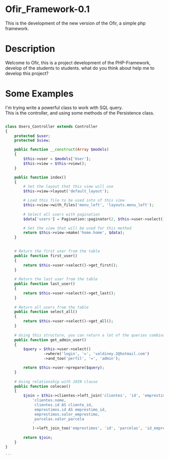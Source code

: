 # Ofir_Framework-0.1
This is the development of the new version of the Ofir, a simple php framework.

# Description
Welcome to Ofir, this is a project development of the PHP-Framework, develop of the students to students. what do you think about help me to develop this project?

# Some Examples


I'm trying write a powerful class to work with SQL query. <br>
This is the controller, and  using some methods of the Persistence class.

````php

class Users_Controller extends Controller
{
    protected $user;
    protected $view;

    public function __construct(Array $models)
    {
    	$this->user = $models['User'];
        $this->view = $this->view();
    }

    public function index()
    {
        # Set the layout that this view will use
        $this->view->layout('default_layout');

        # Load this file to be used into of this view
        $this->view->with_files('menu_left', 'layouts.menu_left');
        
        # Select all users with pagination
        $data['users'] = Pagination::paginator(2, $this->user->select()->get_all());

        # Set the view that will be used for this method
        return $this->view->make('home.home', $data);
    }

    
    # Return the first user from the table
    public function first_user()
    {
    	return $this->user->select()->get_first();
    }
    
    # Return the last user from the table
    public function last_user()
    {
    	return $this->user->select()->get_last();
    }
    
    # Return all users from the table
    public function select_all()
    {
    	return $this->user->select()->get_all();
    }
    
    # Using this structure, you can return a lot of the queries combination
    public function get_admin_user()
    {
    	$query = $this->user->select()
    	         ->where('login', '=', 'valdiney.2@hotmail.com')
    	         ->and_too('perfil', '=', 'admin');

    	return $this->user->prepare($query);
    }
    
    # Using relationship with JOIN clause
    public function colecao()
	{
		$join = $this->clientes->left_join('clientes', 'id', 'emprestimos', 'id_cliente',
			'clientes.nome,
			 clientes.id AS cliente_id,
			 emprestimos.id AS emprestimo_id,
			 emprestimos.valor_emprestimo,
			 parcelas.valor_parcela
			'
			)->left_join_too('emprestimos', 'id', 'parcelas', 'id_emprestimo')->get_all();
        
        return $join;
	}
}

```


